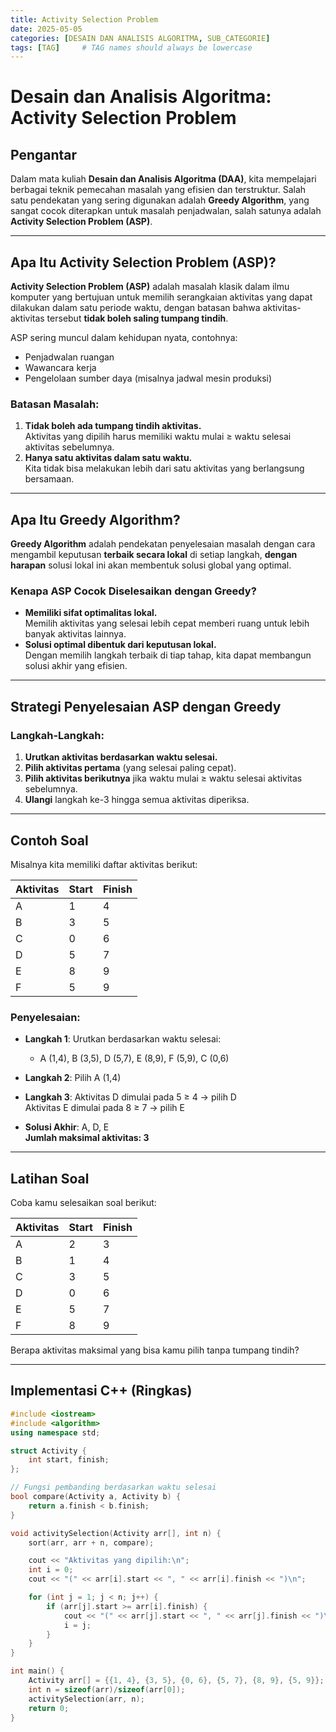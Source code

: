 ```yaml
---
title: Activity Selection Problem
date: 2025-05-05
categories: [DESAIN DAN ANALISIS ALGORITMA, SUB_CATEGORIE]
tags: [TAG]     # TAG names should always be lowercase
---
```

# Desain dan Analisis Algoritma: Activity Selection Problem

## Pengantar

Dalam mata kuliah **Desain dan Analisis Algoritma (DAA)**, kita mempelajari berbagai teknik pemecahan masalah yang efisien dan terstruktur. Salah satu pendekatan yang sering digunakan adalah **Greedy Algorithm**, yang sangat cocok diterapkan untuk masalah penjadwalan, salah satunya adalah **Activity Selection Problem (ASP)**.

---

## Apa Itu Activity Selection Problem (ASP)?

**Activity Selection Problem (ASP)** adalah masalah klasik dalam ilmu komputer yang bertujuan untuk memilih serangkaian aktivitas yang dapat dilakukan dalam satu periode waktu, dengan batasan bahwa aktivitas-aktivitas tersebut **tidak boleh saling tumpang tindih**.

ASP sering muncul dalam kehidupan nyata, contohnya:
- Penjadwalan ruangan
- Wawancara kerja
- Pengelolaan sumber daya (misalnya jadwal mesin produksi)

### Batasan Masalah:
1. **Tidak boleh ada tumpang tindih aktivitas.**  
   Aktivitas yang dipilih harus memiliki waktu mulai ≥ waktu selesai aktivitas sebelumnya.
2. **Hanya satu aktivitas dalam satu waktu.**  
   Kita tidak bisa melakukan lebih dari satu aktivitas yang berlangsung bersamaan.

---

## Apa Itu Greedy Algorithm?

**Greedy Algorithm** adalah pendekatan penyelesaian masalah dengan cara mengambil keputusan **terbaik secara lokal** di setiap langkah, **dengan harapan** solusi lokal ini akan membentuk solusi global yang optimal.

### Kenapa ASP Cocok Diselesaikan dengan Greedy?
- **Memiliki sifat optimalitas lokal.**  
  Memilih aktivitas yang selesai lebih cepat memberi ruang untuk lebih banyak aktivitas lainnya.
- **Solusi optimal dibentuk dari keputusan lokal.**  
  Dengan memilih langkah terbaik di tiap tahap, kita dapat membangun solusi akhir yang efisien.

---

## Strategi Penyelesaian ASP dengan Greedy

### Langkah-Langkah:

1. **Urutkan aktivitas berdasarkan waktu selesai.**
2. **Pilih aktivitas pertama** (yang selesai paling cepat).
3. **Pilih aktivitas berikutnya** jika waktu mulai ≥ waktu selesai aktivitas sebelumnya.
4. **Ulangi** langkah ke-3 hingga semua aktivitas diperiksa.

---

## Contoh Soal

Misalnya kita memiliki daftar aktivitas berikut:

| Aktivitas | Start | Finish |
|----------|-------|--------|
| A        | 1     | 4      |
| B        | 3     | 5      |
| C        | 0     | 6      |
| D        | 5     | 7      |
| E        | 8     | 9      |
| F        | 5     | 9      |

### Penyelesaian:

- **Langkah 1**: Urutkan berdasarkan waktu selesai:
  - A (1,4), B (3,5), D (5,7), E (8,9), F (5,9), C (0,6)

- **Langkah 2**: Pilih A (1,4)

- **Langkah 3**: Aktivitas D dimulai pada 5 ≥ 4 → pilih D  
  Aktivitas E dimulai pada 8 ≥ 7 → pilih E

- **Solusi Akhir**: A, D, E  
  **Jumlah maksimal aktivitas: 3**

---

## Latihan Soal

Coba kamu selesaikan soal berikut:

| Aktivitas | Start | Finish |
|----------|-------|--------|
| A        | 2     | 3      |
| B        | 1     | 4      |
| C        | 3     | 5      |
| D        | 0     | 6      |
| E        | 5     | 7      |
| F        | 8     | 9      |

Berapa aktivitas maksimal yang bisa kamu pilih tanpa tumpang tindih?

---

## Implementasi C++ (Ringkas)

```cpp
#include <iostream>
#include <algorithm>
using namespace std;

struct Activity {
    int start, finish;
};

// Fungsi pembanding berdasarkan waktu selesai
bool compare(Activity a, Activity b) {
    return a.finish < b.finish;
}

void activitySelection(Activity arr[], int n) {
    sort(arr, arr + n, compare);

    cout << "Aktivitas yang dipilih:\n";
    int i = 0;
    cout << "(" << arr[i].start << ", " << arr[i].finish << ")\n";

    for (int j = 1; j < n; j++) {
        if (arr[j].start >= arr[i].finish) {
            cout << "(" << arr[j].start << ", " << arr[j].finish << ")\n";
            i = j;
        }
    }
}

int main() {
    Activity arr[] = {{1, 4}, {3, 5}, {0, 6}, {5, 7}, {8, 9}, {5, 9}};
    int n = sizeof(arr)/sizeof(arr[0]);
    activitySelection(arr, n);
    return 0;
}
